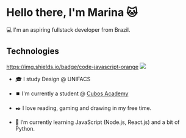 
# Hello there, I'm Marina :cat:

💻 I'm an aspiring fullstack developer from Brazil.

## Technologies

https://img.shields.io/badge/code-javascript-orange
![](?style=flat-square)

- 🎓 I study Design @ UNIFACS

- ⏹️ I'm currently a student @ [Cubos Academy](https://cubos.academy)

- ✒️ I love reading, gaming and drawing in my free time.

- 🌱 I’m currently learning JavaScript (Node.js, React.js) and a bit of Python.
